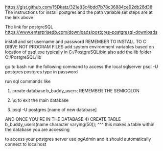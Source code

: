 https://gist.github.com/15Dkatz/321e83c4bdd7b78c36884ce92db26d38
The instructions for install postgres and the path variable set steps are at the link above

The link for postgreSQL
https://www.enterprisedb.com/downloads/postgres-postgresql-downloads

install and set username and password
REMEMBER TO INSTALL TO C DRIVE NOT PROGRAM FILES
add system environment variables based on location of psql.exe
typically in C:/PostgreSQL/bin
also add the lib folder
C:/PostgreSQL/lib

go to bash
run the following command to access the local sqlserver
psql -U postgres postgres 
type in password

run sql commands like
1) create database b_buddy_users;
REMEMBER THE SEMICOLON

2) \q to exit the main database
3) psql -U postgres [name of new database]

AND ONCE YOU'RE IN THE DATABASE
4) CREATE TABLE b_buddy_users(name character varying(50));
^^^ this makes a table within the database you are accessing

to access your postgres server use pgAdmin and it should automatically connect to localhost



